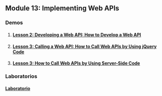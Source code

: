 ## Module 13: Implementing Web APIs

### Demos

1. #### [Lesson 2: Developing a Web API: How to Develop a Web API](Demos/01_WebApiExample_begin)

2. #### [Lesson 3: Calling a Web API: How to Call Web APIs by Using jQuery Code](Demos/02_JQueryExample_begin)

3. #### [Lesson 3: How to Call Web APIs by Using Server-Side Code](Demos/03_HttpClientExample_begin)

### Laboratorios

  #### [Laboratorio](Labs) 
  
  
  